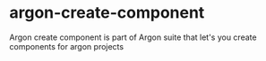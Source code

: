 # argon-create-component
Argon create component is part of Argon suite that let's you create components for argon projects
